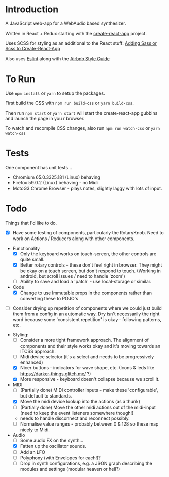 # Introduction

A JavaScript web-app for a WebAudio based synthesizer.

Written in React + Redux starting with the [create-react-app](https://github.com/facebook/create-react-app) project.

Uses SCSS for styling as an additional to the React stuff: [Adding Sass or Scss to Create-React-App](https://medium.com/@Connorelsea/using-sass-with-create-react-app-7125d6913760)

Also uses [Eslint](https://eslint.org/) along with the [Airbnb Style Guide](https://github.com/airbnb/javascript/tree/master/packages/eslint-config-airbnb)


# To Run

Use `npm install` or `yarn` to setup the packages.

First build the CSS with `npm run build-css` or `yarn build-css`.

Then run `npm start` or `yarn start` will start the create-react-app gubbins and launch the page in you r browser.

To watch and recompile CSS changes, also run `npm run watch-css` or `yarn watch-css`

# Tests

One component has unit tests...

* Chromium 65.0.3325.181 (Linux) behaving
* Firefox 59.0.2 (Linux) behaving - no Midi
* MotoG3 Chrome Browser - plays notes, slightly laggy with lots of input.

# Todo

Things that I'd like to do.

- [x] Have some testing of components, particularly the RotaryKnob.  Need to work on Actions / Reducers along with other
components.

- Functionality
  - [x] Only the keyboard works on touch-screen, the other controls are quite small.
  - [x] Better rotary controls - these don't feel right in browser.  They might be okay on a touch screen, but don't respond to touch. (Working in android, but scroll issues / need to handle 'zoom')
  - [ ] Ability to save and load a 'patch' - use local-storage or similar.

- Code
  - [x] Change to use Immutable props in the components rather than converting these to POJO's

- [ ] Consider drying up repetition of components where we could just build them from a config in an automatic way.  Dry isn't necessarily the right word
  because some 'consistent repetition' is okay - following patterns, etc.

- Styling:
  - [ ] Consider a more tight framework approach.  The alignment of components and their style works okay and it's moving towards an ITCSS approach.
  - [ ] Midi device selector (it's a select and needs to be progressively enhanced)
  - [x] Nicer buttons - indicators for wave shape, etc. (Icons & leds like https://darker-things.glitch.me/ ?)
  - [x] More responsive - keyboard doesn't collapse because we scroll it.

- MIDI
  - [ ] (Partially done) MIDI controller inputs - make these 'configurable', but default to standards.
  - [x] Move the midi device lookup into the actions (as a thunk)
  - [ ] (Partially done) Move the other midi actions out of the midi-input (need to keep the event listeners somewhere though!)
  - needs to handle disconnect and reconnect possibly.
  - [ ] Normalise value ranges - probably between 0 & 128 so these map nicely to Midi.

- Audio
  - [ ] Some audio FX on the synth...
  - [x] Fatten up the oscillator sounds.
  - [ ] Add an LFO
  - [ ] Polyphony (with Envelopes for each!)?
  - [ ] Drop in synth configurations, e.g. a JSON graph describing the modules and settings (modular heaven or hell?)
